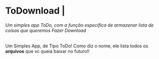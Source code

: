 # ToDownload | 
###### Um simples app ToDo, com a função específica de armazenar lista de coisas que queremos Fazer Download

  Um Simples App, de Tipo ToDo! Como diz o nome, ele lista todos os **arquivos** que vc queia baixar no futuro!!
  
